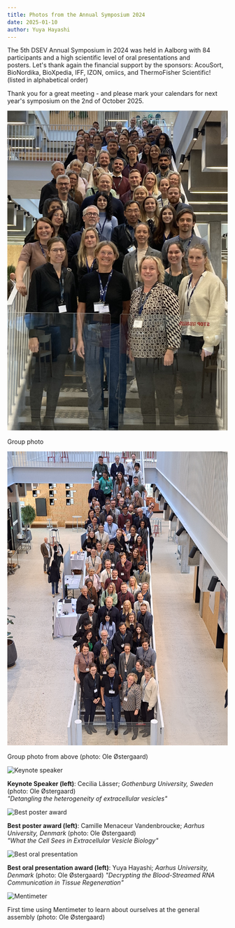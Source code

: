 ```yaml
---
title: Photos from the Annual Symposium 2024
date: 2025-01-10
author: Yuya Hayashi
---
```

The 5th DSEV Annual Symposium in 2024 was held in Aalborg with 84 participants and a high scientific level of oral presentations and posters. Let's thank again the financial support by the sponsors: AcouSort, BioNordika, BioXpedia, IFF, IZON, omiics, and ThermoFisher Scientific! (listed in alphabetical order)

Thank you for a great meeting - and please mark your calendars for next year's symposium on the 2nd of October 2025.

![](/images/dsev2024_group-photo.jpg "Group photo")

Group photo



![](/images/dsev2024_group-photo2.jpg "Group photo from above")

Group photo from above (photo: Ole Østergaard)



![](/images/dsev2024_cecilia.jpg "Keynote speaker")

**Keynote Speaker (left)**: Cecilia Lässer; *Gothenburg University, Sweden* (photo: Ole Østergaard)\
*"Detangling the heterogeneity of extracellular vesicles"*



![](/images/dsev2024_camille.jpg "Best poster award")

**Best poster award (left)**: Camille Menaceur Vandenbroucke; *Aarhus University, Denmark* (photo: Ole Østergaard)\
*"What the Cell Sees in Extracellular Vesicle Biology"*



![](/images/dsev2024_yuya.jpg "Best oral presentation")

**Best oral presentation award (left)**: Yuya Hayashi; *Aarhus University, Denmark* (photo: Ole Østergaard)
*"Decrypting the Blood-Streamed RNA Communication in Tissue Regeneration"*



![](/images/dsev2024_mentimeter.jpg "Mentimeter")

First time using Mentimeter to learn about ourselves at the general assembly (photo: Ole Østergaard)
